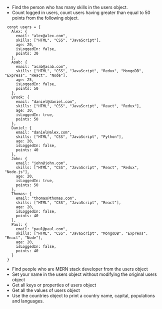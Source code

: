 - Find the person who has many skills in the users object.
- Count logged in users, count users having greater than equal to 50 points from the following object.

```
 const users = {
   Alex: {
     email: "alex@alex.com",
     skills: ["HTML", "CSS", "JavaScript"],
     age: 20,
     isLoggedIn: false,
     points: 30
   },
   Asab: {
     email: "asab@asab.com",
     skills: ["HTML", "CSS", "JavaScript", "Redux", "MongoDB", "Express", "React", "Node"],
     age: 25,
     isLoggedIn: false,
     points: 50
   },
   Brook: {
     email: "daniel@daniel.com",
     skills: ["HTML", "CSS", "JavaScript", "React", "Redux"],
     age: 30,
     isLoggedIn: true,
     points: 50
   },
   Daniel: {
     email: "daniel@alex.com",
     skills: ["HTML", "CSS", "JavaScript", "Python"],
     age: 20,
     isLoggedIn: false,
     points: 40
   },
   John: {
     email: "john@john.com",
     skills: ["HTML", "CSS", "JavaScript", "React", "Redux", "Node.js"],
     age: 20,
     isLoggedIn: true,
     points: 50
   },
   Thomas: {
     email: "thomas@thomas.com",
     skills: ["HTML", "CSS", "JavaScript", "React"],
     age: 20,
     isLoggedIn: false,
     points: 40
   },
   Paul: {
     email: "paul@paul.com",
     skills: ["HTML", "CSS", "JavaScript", "MongoDB", "Express", "React", "Node"],
     age: 20,
     isLoggedIn: false,
     points: 40
   }
 }

```
* Find people who are MERN stack developer from the users object
* Set your name in the users object without modifying the original users object
* Get all keys or properties of users object
* Get all the values of users object
* Use the countries object to print a country name, capital, populations and languages.